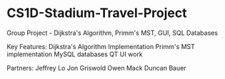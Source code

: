 # CS1D-Stadium-Travel-Project
Group Project - Dijkstra's Algorithm, Primm's MST, GUI, SQL Databases

Key Features:
Dijkstra's Algorithm Implementation
Primm's MST implementation
MySQL databases
QT UI work

Partners:
Jeffrey Lo
Jon Griswold
Owen Mack
Duncan Bauer
